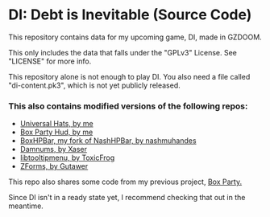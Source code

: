 # DI: Debt is Inevitable (Source Code)
This repository contains data for my upcoming game, DI, made in GZDOOM.

This only includes the data that falls under the "GPLv3" License. See "LICENSE" for more info.

This repository alone is not enough to play DI. You also need a file called "di-content.pk3", which is not yet publicly released.

### This also contains modified versions of the following repos:
- [Universal Hats, by me](https://github.com/catoidi/universal-hats)
- [Box Party Hud, by me](https://github.com/catoidi/box-party-hud)
- [BoxHPBar, my fork of NashHPBar, by nashmuhandes](https://github.com/catoidi/BoxHPBar)
- [Damnums, by Xaser](https://github.com/XaserAcheron/damnums)
- [libtooltipmenu, by ToxicFrog](https://github.com/ToxicFrog/doom-mods/tree/main/libtooltipmenu)
- [ZForms, by Gutawer](https://gitlab.com/Gutawer/gzdoom-zforms)

This repo also shares some code from my previous project, [Box Party.](https://github.com/catoidi/box-party-demo) 

Since DI isn't in a ready state yet, I recommend checking that out in the meantime.
